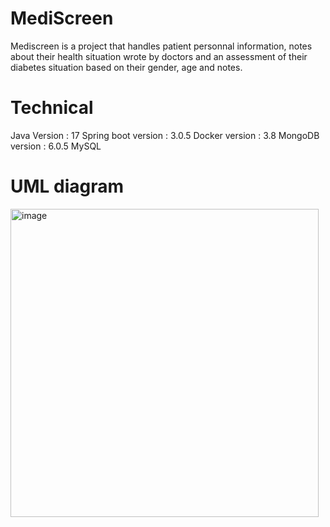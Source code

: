 # MediScreen
Mediscreen is a project that handles patient personnal information, notes about their health situation wrote by doctors
and an assessment of their diabetes situation based on their gender, age and notes.

# Technical

Java Version : 17
Spring boot version : 3.0.5
Docker version : 3.8
MongoDB version : 6.0.5
MySQL

# UML diagram

<img width="493" alt="image" src="https://github.com/Carac92/MediScreen/assets/96061779/dad2b6a4-1841-41a0-aa86-386ee3dfab66">


